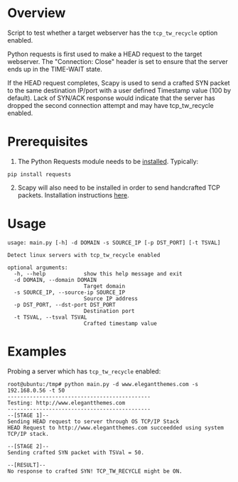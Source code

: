 # Overview
Script to test whether a target webserver has the `tcp_tw_recycle`
option enabled.

Python requests is first used to make a HEAD request to the target webserver.
The "Connection: Close" header is set to ensure that the server ends up
in the TIME-WAIT state. 

If the HEAD request completes, Scapy is used to send a crafted SYN packet to the
same destination IP/port with a  user defined Timestamp value (100 by default).
Lack of SYN/ACK response would indicate that the server has dropped the second
connection attempt and may have tcp_tw_recycle enabled.

# Prerequisites

1. The Python Requests module needs to be [installed](http://docs.python-requests.org/en/master/user/install/). Typically:
```
pip install requests
```
2. Scapy will also need to be installed in order to send handcrafted TCP packets. Installation instructions [here](http://www.secdev.org/projects/scapy/doc/installation.html).

# Usage

```
usage: main.py [-h] -d DOMAIN -s SOURCE_IP [-p DST_PORT] [-t TSVAL]

Detect linux servers with tcp_tw_recycle enabled

optional arguments:
  -h, --help            show this help message and exit
  -d DOMAIN, --domain DOMAIN
                        Target domain
  -s SOURCE_IP, --source-ip SOURCE_IP
                        Source IP address
  -p DST_PORT, --dst-port DST_PORT
                        Destination port
  -t TSVAL, --tsval TSVAL
                        Crafted timestamp value
```

# Examples

Probing a server which has `tcp_tw_recycle` enabled:

```
root@ubuntu:/tmp# python main.py -d www.elegantthemes.com -s 192.168.0.56 -t 50
---------------------------------------------
Testing: http://www.elegantthemes.com
---------------------------------------------
--[STAGE 1]--
Sending HEAD request to server through OS TCP/IP Stack
HEAD Request to http://www.elegantthemes.com succeedded using system TCP/IP stack.

--[STAGE 2]--
Sending crafted SYN packet with TSVal = 50.

--[RESULT]--
No response to crafted SYN! TCP_TW_RECYCLE might be ON.

```


